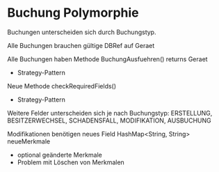 Buchung Polymorphie
===================

Buchungen unterscheiden sich durch Buchungstyp.

Alle Buchungen brauchen gültige DBRef auf Geraet

Alle Buchungen haben Methode BuchungAusfuehren() returns Geraet
- Strategy-Pattern

Neue Methode checkRequiredFields()
- Strategy-Pattern


Weitere Felder unterscheiden sich je nach Buchungstyp:
ERSTELLUNG, BESITZERWECHSEL, SCHADENSFALL, MODIFIKATION, AUSBUCHUNG



Modifikationen benötigen neues Field HashMap<String, String> neueMerkmale
- optional geänderte Merkmale
- Problem mit Löschen von Merkmalen